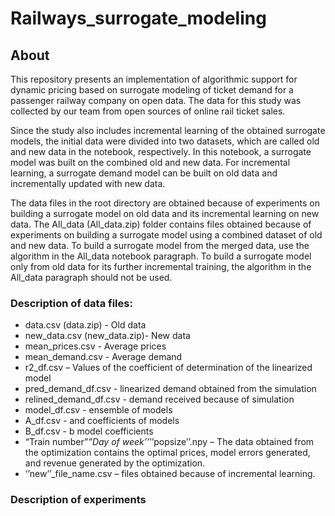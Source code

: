 # Railways_surrogate_modeling

## About
This repository presents an implementation of algorithmic support for dynamic pricing based on surrogate modeling of ticket demand for a passenger railway company on open data. The data for this study was collected by our team from open sources of online rail ticket sales.

Since the study also includes incremental learning of the obtained surrogate models, the initial data were divided into two datasets, which are called old and new data in the notebook, respectively. In this notebook, a surrogate model was built on the combined old and new data. For incremental learning, a surrogate demand model can be built on old data and incrementally updated with new data.

The data files in the root directory are obtained because of experiments on building a surrogate model on old data and its incremental learning on new data. The All_data (All_data.zip) folder contains files obtained because of experiments on building a surrogate model using a combined dataset of old and new data.
To build a surrogate model from the merged data, use the algorithm in the All_data notebook paragraph. To build a surrogate model only from old data for its further incremental training, the algorithm in the All_data paragraph should not be used.

### Description of data files: 

* data.csv (data.zip) - Old data
* new_data.csv (new_data.zip)- New data
* mean_prices.csv - Average prices
* mean_demand.csv - Average demand
* r2_df.csv – Values of the coefficient of determination of the linearized model
* pred_demand_df.csv - linearized demand obtained from the simulation
* relined_demand_df.csv - demand received because of simulation
* model_df.csv - ensemble of models
* A_df.csv - and coefficients of models
* B_df.csv - b model coefficients
* “Train number”_”Day of week’’_’’popsize’’.npy – The data obtained from the optimization contains the optimal prices, model errors generated, and revenue generated by the optimization.
* ‘’new’’_file_name.csv – files obtained because of incremental learning.

### Description of experiments

